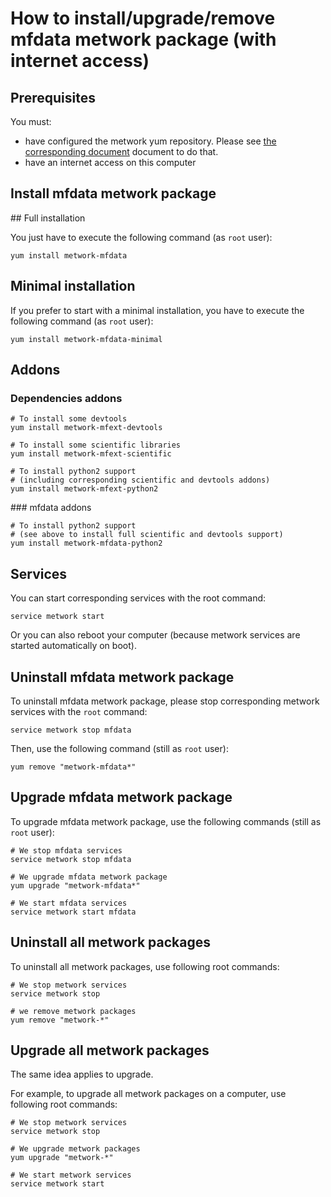 # How to install/upgrade/remove mfdata metwork package (with internet access)

[//]: # (automatically generated from https://github.com/metwork-framework/resources/blob/master/cookiecutter/_%7B%7Bcookiecutter.repo%7D%7D/.metwork-framework/install_a_metwork_package.md)

## Prerequisites

You must:

- have configured the metwork yum repository. Please see [the corresponding document](configure_metwork_repo.md) document to do that.
- have an internet access on this computer

## Install mfdata metwork package

## Full installation

You just have to execute the following command (as `root` user):

```
yum install metwork-mfdata
```

## Minimal installation

If you prefer to start with a minimal installation, you have to execute the following command
(as `root` user):

```
yum install metwork-mfdata-minimal
```

## Addons

### Dependencies addons

```
# To install some devtools
yum install metwork-mfext-devtools

# To install some scientific libraries
yum install metwork-mfext-scientific

# To install python2 support
# (including corresponding scientific and devtools addons)
yum install metwork-mfext-python2
```




### mfdata addons

```
# To install python2 support
# (see above to install full scientific and devtools support)
yum install metwork-mfdata-python2
```



## Services

You can start corresponding services with the root command:

```
service metwork start
```

Or you can also reboot your computer (because metwork services are started automatically on boot).



## Uninstall mfdata metwork package


To uninstall mfdata metwork package, please stop corresponding metwork services with the `root` command:

```
service metwork stop mfdata
```

Then, use the following command (still as `root` user):


```
yum remove "metwork-mfdata*"
```

## Upgrade mfdata metwork package

To upgrade mfdata metwork package, use the following commands (still as `root` user):


```
# We stop mfdata services
service metwork stop mfdata
```


```
# We upgrade mfdata metwork package
yum upgrade "metwork-mfdata*"
```


```
# We start mfdata services
service metwork start mfdata
```


## Uninstall all metwork packages

To uninstall all metwork packages, use following root commands:

```
# We stop metwork services
service metwork stop

# we remove metwork packages
yum remove "metwork-*"
```

## Upgrade all metwork packages

The same idea applies to upgrade.

For example, to upgrade all metwork packages on a computer, use following root commands:

```
# We stop metwork services
service metwork stop

# We upgrade metwork packages
yum upgrade "metwork-*"

# We start metwork services
service metwork start
```
